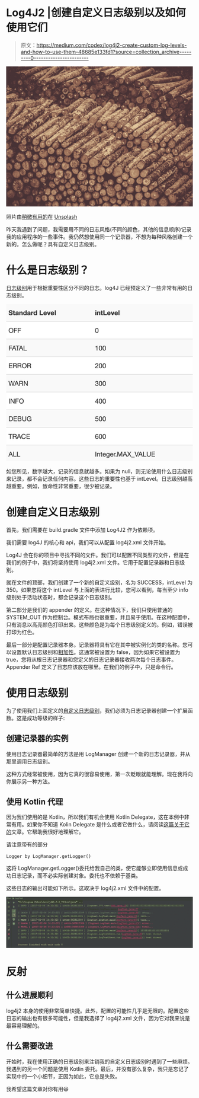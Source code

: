 # Log4J2 |创建自定义日志级别以及如何使用它们

> 原文：<https://medium.com/codex/log4j2-create-custom-log-levels-and-how-to-use-them-48685e133fd1?source=collection_archive---------0----------------------->

![](img/065d1530e7e0543721f3bb0fb74e2d98.png)

照片由[稍微有用的](https://unsplash.com/@usefulcollective?utm_source=medium&utm_medium=referral)在 [Unsplash](https://unsplash.com?utm_source=medium&utm_medium=referral)

昨天我遇到了问题，我需要用不同的日志风格(不同的颜色，其他的信息顺序)记录我的应用程序的一些事件。我仍然想使用同一个记录器，不想为每种风格创建一个新的。怎么做呢？具有自定义日志级别。

# 什么是日志级别？

[日志级别](https://logging.apache.org/log4j/2.x/manual/customloglevels.html)用于根据重要性区分不同的日志。log4J 已经预定义了一些非常有用的日志级别。

![](img/1017d605cc1a29260b44a94d39772fd5.png)

如您所见，数字越大，记录的信息就越多。如果为 null，则无论使用什么日志级别来记录，都不会记录任何内容。这些日志的重要性也基于 intLevel。日志级别越高越重要。例如，致命性非常重要，很少被记录。

# 创建自定义日志级别

首先，我们需要在 build.gradle 文件中添加 Log4J2 作为依赖项。

我们需要 log4J 的核心和 api，我们可以从配置 log4j2.xml 文件开始。

Log4J 会在你的项目中寻找不同的文件。我们可以配置不同类型的文件，但是在我们的例子中，我们将坚持使用 log4j2.xml 文件。它用于配置记录器和日志级别。

就在文件的顶部，我们创建了一个新的自定义级别，名为 SUCCESS，intLevel 为 350。如果您将这个 intLevel 与上面的表进行比较，您可以看到，每当至少 info 级别处于活动状态时，都会记录这个日志级别。

第二部分是我们的 appender 的定义。在这种情况下，我们只使用普通的 SYSTEM_OUT 作为控制台。模式布局也很重要，并且易于使用。在这种配置中，只有消息以高亮颜色打印出来。这些颜色是为每个日志级别定义的。例如，错误被打印为红色。

最后一部分是配置记录器本身。记录器将具有它在其中被实例化的类的名称。您可以设置默认日志级别和[相加性](https://logging.apache.org/log4j/2.x/manual/configuration.html#Additivity)。这通常被设置为 false，因为如果它被设置为 true，您将从根日志记录器和您定义的日志记录器接收两次每个日志事件。Appender Ref 定义了日志应该放在哪里。在我们的例子中，只是命令行。

# 使用日志级别

为了使用我们上面定义的[自定义日志级别](https://logging.apache.org/log4j/2.x/manual/customloglevels.html#Defining%20Custom%20Log%20Levels%20in%20Code)，我们必须为日志记录器创建一个扩展函数。这是成功等级的样子:

## 创建记录器的实例

使用日志记录器最简单的方法是用 LogManager 创建一个新的日志记录器，并从那里调用日志级别。

这种方式经常被使用，因为它真的很容易使用，第一次眨眼就能理解。现在我将向你展示另一种方法。

## 使用 Kotlin 代理

因为我们使用的是 Kotlin，所以我们有机会使用 Kotlin Delegate，这在本例中非常有用。如果你不知道 Kolin Delegate 是什么或者它做什么，请阅读[这篇关于它的](/yellowme/delegation-pattern-in-kotlin-a0ce5c5bb89f)文章。它帮助我很好地理解它。

请注意带有的部分

```
Logger by LogManager.getLogger()
```

这将 LogManager.getLogger()委托给我自己的类，使它能够立即使用信息或成功日志记录，而不必实际创建对象。委托也不依赖于基类。

这些日志的输出可能如下所示。这取决于 log4j2.xml 文件中的配置。

![](img/58c93e1724d2881e13eb447c6d61e25f.png)

# 反射

## 什么进展顺利

log4j2 本身的使用非常简单快捷。此外，配置的可能性几乎是无限的。配置这些日志的输出也有很多可能性，但是我选择了 log4j2.xml 文件，因为它对我来说是最容易理解的。

## 什么需要改进

开始时，我在使用正确的日志级别来注销我的自定义日志级别时遇到了一些麻烦。我遇到的另一个问题是使用 Kotlin 委托。最后，并没有那么复杂，我只是忘记了实现中的一个小细节，正因为如此，它总是失败。

我希望这篇文章对你有用😃